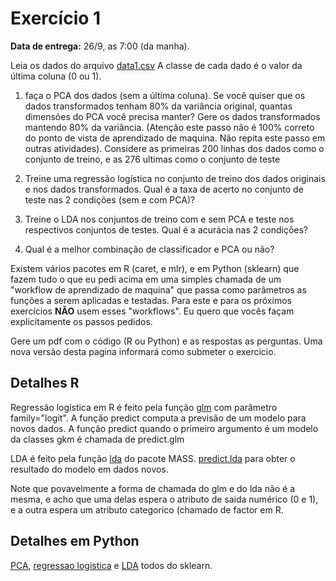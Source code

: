 # Exercício 1

**Data de entrega:** 26/9, as 7:00 (da manha). 

Leia os dados do arquivo [data1.csv](http://www.ic.unicamp.br/~wainer/cursos/2s2016/ml/data1.csv) A classe de cada dado é o valor da última coluna (0 ou 1).

1. faça o PCA dos dados (sem a última coluna). Se você quiser que os dados transformados tenham 80% da variância original, quantas dimensões do PCA você precisa manter? Gere os dados transformados mantendo 80% da variância. (Atenção este passo não é 100% correto do ponto de vista de aprendizado de maquina. Não repita este passo em outras atividades). Considere as primeiras 200 linhas dos dados como o conjunto de treino, e as 276 ultimas como o conjunto de teste

2. Treine uma regressão logística no conjunto de treino dos dados originais e nos dados transformados. Qual é a taxa de acerto no conjunto de teste nas 2 condições (sem e com PCA)?

3. Treine o LDA nos conjuntos de treino com e sem PCA e teste nos respectivos conjuntos de testes. Qual é a acurácia nas 2 condições?

4. Qual é a melhor combinação de classificador e PCA ou não?

Existem vários pacotes em R (caret, e mlr), e em Python (sklearn) que fazem tudo o que eu pedi acima em uma simples chamada de um "workflow de aprendizado de maquina" que passa como parâmetros as funções a serem aplicadas e testadas. Para este e para os próximos exercícios **NÃO** usem esses "workflows". Eu quero que vocês façam explicitamente os passos pedidos.

Gere um pdf com o código (R ou Python) e as respostas as perguntas. Uma nova versão desta pagina informará como submeter o exercicio.

## Detalhes R

Regressão logística em R é feito pela função [glm](http://www.rdocumentation.org/packages/stats/versions/3.3.1/topics/glm) com parâmetro family="logit". A função predict computa a previsão de um modelo para novos dados. A função predict quando o primeiro argumento é um modelo da classes gkm é chamada de predict.glm

LDA é feito pela função [lda](http://www.rdocumentation.org/packages/MASS/versions/7.3-45/topics/lda) do pacote MASS. [predict.lda](http://www.rdocumentation.org/packages/MASS/versions/7.3-45/topics/predict.lda) para obter o resultado do modelo em dados novos.

Note que povavelmente a forma de chamada do glm e do lda não é a mesma, e acho que uma delas espera o atributo de saida numérico (0 e 1), e a outra espera um atributo categorico (chamado de factor em R.

## Detalhes em Python

[PCA](http://scikit-learn.org/stable/modules/generated/sklearn.decomposition.PCA.html), [regressao logistica](http://scikit-learn.org/stable/modules/generated/sklearn.linear_model.LogisticRegression.html) e [LDA](http://scikit-learn.org/0.16/modules/generated/sklearn.lda.LDA.html) todos do sklearn.
